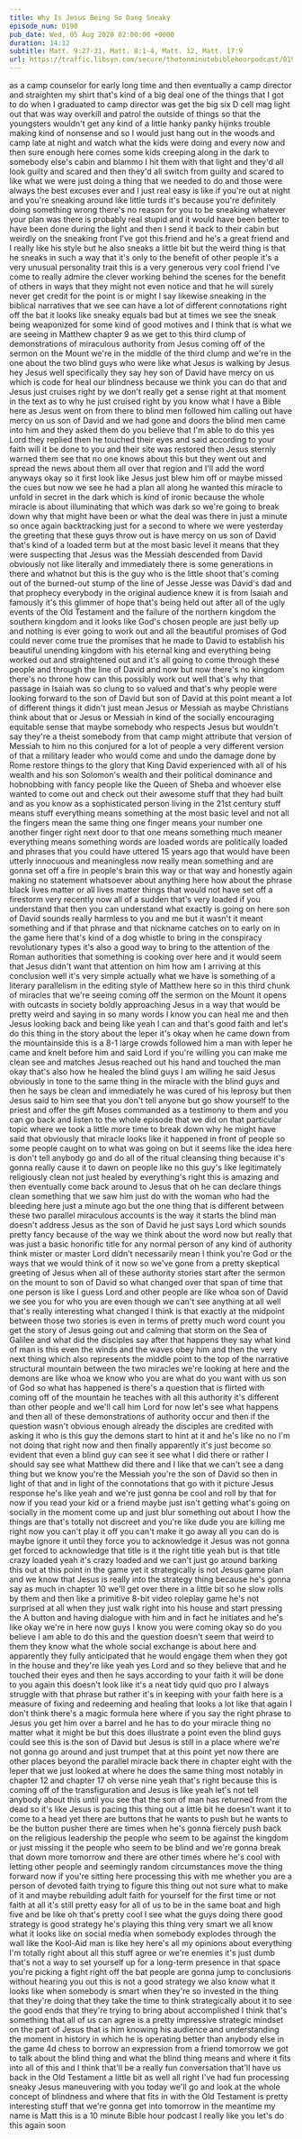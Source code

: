 ```yaml
---
title: Why Is Jesus Being So Dang Sneaky
episode_num: 0198
pub_date: Wed, 05 Aug 2020 02:00:00 +0000
duration: 14:12
subtitle: Matt. 9:27-31, Matt. 8:1-4, Matt. 12, Matt. 17:9
url: https://traffic.libsyn.com/secure/thetenminutebiblehourpodcast/0198_-_Why_Is_Jesus_Being_So_Dang_Sneaky.mp3
---
```


 as a camp counselor for early long time and then eventually a camp director and straighten my shirt that's kind of a big deal one of the things that I got to do when I graduated to camp director was get the big six D cell mag light out that was way overkill and patrol the outside of things so that the youngsters wouldn't get any kind of a little hanky panky hijinks trouble making kind of nonsense and so I would just hang out in the woods and camp late at night and watch what the kids were doing and every now and then sure enough here comes some kids creeping along in the dark to somebody else's cabin and blammo I hit them with that light and they'd all look guilty and scared and then they'd all switch from guilty and scared to like what we were just doing a thing that we needed to do and those were always the best excuses ever and I just real easy is like if you're out at night and you're sneaking around like little turds it's because you're definitely doing something wrong there's no reason for you to be sneaking whatever your plan was there is probably real stupid and it would have been better to have been done during the light and then I send it back to their cabin but weirdly on the sneaking front I've got this friend and he's a great friend and I really like his style but he also sneaks a little bit but the weird thing is that he sneaks in such a way that it's only to the benefit of other people it's a very unusual personality trait this is a very generous very cool friend I've come to really admire the clever working behind the scenes for the benefit of others in ways that they might not even notice and that he will surely never get credit for the point is or might I say likewise sneaking in the biblical narratives that we see can have a lot of different connotations right off the bat it looks like sneaky equals bad but at times we see the sneak being weaponized for some kind of good motives and I think that is what we are seeing in Matthew chapter 9 as we get to this third clump of demonstrations of miraculous authority from Jesus coming off of the sermon on the Mount we're in the middle of the third clump and we're in the one about the two blind guys who were like what Jesus is walking by Jesus hey Jesus well specifically they say hey son of David have mercy on us which is code for heal our blindness because we think you can do that and Jesus just cruises right by we don't really get a sense right at that moment in the text as to why he just cruised right by you know what I have a Bible here as Jesus went on from there to blind men followed him calling out have mercy on us son of David and we had gone and doors the blind men came into him and they asked them do you believe that I'm able to do this yes Lord they replied then he touched their eyes and said according to your faith will it be done to you and their site was restored then Jesus sternly warned them see that no one knows about this but they went out and spread the news about them all over that region and I'll add the word anyways okay so it first look like Jesus just blew him off or maybe missed the cues but now we see he had a plan all along he wanted this miracle to unfold in secret in the dark which is kind of ironic because the whole miracle is about illuminating that which was dark so we're going to break down why that might have been or what the deal was there in just a minute so once again backtracking just for a second to where we were yesterday the greeting that these guys throw out is have mercy on us son of David that's kind of a loaded term but at the most basic level it means that they were suspecting that Jesus was the Messiah descended from David obviously not like literally and immediately there is some generations in there and whatnot but this is the guy who is the little shoot that's coming out of the burned-out stump of the line of Jesse Jesse was David's dad and that prophecy everybody in the original audience knew it is from Isaiah and famously it's this glimmer of hope that's being held out after all of the ugly events of the Old Testament and the failure of the northern kingdom the southern kingdom and it looks like God's chosen people are just belly up and nothing is ever going to work out and all the beautiful promises of God could never come true the promises that he made to David to establish his beautiful unending kingdom with his eternal king and everything being worked out and straightened out and it's all going to come through these people and through the line of David and now but now there's no kingdom there's no throne how can this possibly work out well that's why that passage in Isaiah was so clung to so valued and that's why people were looking forward to the son of David but son of David at this point meant a lot of different things it didn't just mean Jesus or Messiah as maybe Christians think about that or Jesus or Messiah in kind of the socially encouraging equitable sense that maybe somebody who respects Jesus but wouldn't say they're a theist somebody from that camp might attribute that version of Messiah to him no this conjured for a lot of people a very different version of that a military leader who would come and undo the damage done by Rome restore things to the glory that King David experienced with all of his wealth and his son Solomon's wealth and their political dominance and hobnobbing with fancy people like the Queen of Sheba and whoever else wanted to come out and check out their awesome stuff that they had built and as you know as a sophisticated person living in the 21st century stuff means stuff everything means something at the most basic level and not all the fingers mean the same thing one finger means your number one another finger right next door to that one means something much meaner everything means something words are loaded words are politically loaded and phrases that you could have uttered 15 years ago that would have been utterly innocuous and meaningless now really mean something and are gonna set off a fire in people's brain this way or that way and honestly again making no statement whatsoever about anything here how about the phrase black lives matter or all lives matter things that would not have set off a firestorm very recently now all of a sudden that's very loaded if you understand that then you can understand what exactly is going on here son of David sounds really harmless to you and me but it wasn't it meant something and if that phrase and that nickname catches on to early on in the game here that's kind of a dog whistle to bring in the conspiracy revolutionary types it's also a good way to bring to the attention of the Roman authorities that something is cooking over here and it would seem that Jesus didn't want that attention on him how am I arriving at this conclusion well it's very simple actually what we have is something of a literary parallelism in the editing style of Matthew here so in this third chunk of miracles that we're seeing coming off the sermon on the Mount it opens with outcasts in society boldly approaching Jesus in a way that would be pretty weird and saying in so many words I know you can heal me and then Jesus looking back and being like yeah I can and that's good faith and let's do this thing in the story about the leper it's okay when he came down from the mountainside this is a 8-1 large crowds followed him a man with leper he came and knelt before him and said Lord if you're willing you can make me clean see and matches Jesus reached out his hand and touched the man okay that's also how he healed the blind guys I am willing he said Jesus obviously in tone to the same thing in the miracle with the blind guys and then he says be clean and immediately he was cured of his leprosy but then Jesus said to him see that you don't tell anyone but go show yourself to the priest and offer the gift Moses commanded as a testimony to them and you can go back and listen to the whole episode that we did on that particular topic where we took a little more time to break down why he might have said that obviously that miracle looks like it happened in front of people so some people caught on to what was going on but it seems like the idea here is don't tell anybody go and do all of the ritual cleansing thing because it's gonna really cause it to dawn on people like no this guy's like legitimately religiously clean not just healed by everything's right this is amazing and then eventually come back around to Jesus that oh he can declare things clean something that we saw him just do with the woman who had the bleeding here just a minute ago but the one thing that is different between these two parallel miraculous accounts is the way it starts the blind man doesn't address Jesus as the son of David he just says Lord which sounds pretty fancy because of the way we think about the word now but really that was just a basic honorific title for any normal person of any kind of authority think mister or master Lord didn't necessarily mean I think you're God or the ways that we would think of it now so we've gone from a pretty skeptical greeting of Jesus when all of these authority stories start after the sermon on the mount to son of David so what changed over that span of time that one person is like I guess Lord and other people are like whoa son of David we see you for who you are even though we can't see anything at all well that's really interesting what changed I think is that exactly at the midpoint between those two stories is even in terms of pretty much word count you get the story of Jesus going out and calming that storm on the Sea of Galilee and what did the disciples say after that happens they say what kind of man is this even the winds and the waves obey him and then the very next thing which also represents the middle point to the top of the narrative structural mountain between the two miracles we're looking at here and the demons are like whoa we know who you are what do you want with us son of God so what has happened is there's a question that is flirted with coming off of the mountain he teaches with all this authority it's different than other people and we'll call him Lord for now let's see what happens and then all of these demonstrations of authority occur and then if the question wasn't obvious enough already the disciples are credited with asking it who is this guy the demons start to hint at it and he's like no no I'm not doing that right now and then finally apparently it's just become so evident that even a blind guy can see it see what I did there or rather I should say see what Matthew did there and I like that we can't see a dang thing but we know you're the Messiah you're the son of David so then in light of that and in light of the connotations that go with it picture Jesus response he's like yeah and we're just gonna be cool and roll by that for now if you read your kid or a friend maybe just isn't getting what's going on socially in the moment come up and just blur something out about I how the things are that's totally not discreet and you're like dude you are killing me right now you can't play it off you can't make it go away all you can do is maybe ignore it until they force you to acknowledge it Jesus was not gonna get forced to acknowledge that title is it the right title yeah but is that title crazy loaded yeah it's crazy loaded and we can't just go around barking this out at this point in the game yet it strategically is not Jesus game plan and we know that Jesus is really into the strategy thing because he's gonna say as much in chapter 10 we'll get over there in a little bit so he slow rolls by them and then like a primitive 8-bit video roleplay game he's not surprised at all when they just walk right into his house and start pressing the A button and having dialogue with him and in fact he initiates and he's like okay we're in here now guys I know you were coming okay so do you believe I am able to do this and the question doesn't seem that weird to them they know what the whole social exchange is about here and apparently they fully anticipated that he would engage them when they got in the house and they're like yeah yes Lord and so they believe that and he touched their eyes and then he says according to your faith it will be done to you again this doesn't look like it's a neat tidy quid quo pro I always struggle with that phrase but rather it's in keeping with your faith here is a measure of fixing and redeeming and healing that looks a lot like that again I don't think there's a magic formula here where if you say the right phrase to Jesus you get him over a barrel and he has to do your miracle thing no matter what it might be but this does illustrate a point even the blind guys could see this is the son of David but Jesus is still in a place where we're not gonna go around and just trumpet that at this point yet now there are other places beyond the parallel miracle back there in chapter eight with the leper that we just looked at where he does the same thing most notably in chapter 12 and chapter 17 oh verse nine yeah that's right because this is coming off of the transfiguration and Jesus is like yeah let's not tell anybody about this until you see that the son of man has returned from the dead so it's like Jesus is pacing this thing out a little bit he doesn't want it to come to a head yet there are buttons that he wants to push but he wants to be the button pusher there are times when he's gonna fiercely push back on the religious leadership the people who seem to be against the kingdom or just missing it the people who seem to be blind and we're gonna break that down more tomorrow and there are other times where he's cool with letting other people and seemingly random circumstances move the thing forward now if you're sitting here processing this with me whether you are a person of devoted faith trying to figure this thing out not sure what to make of it and maybe rebuilding adult faith for yourself for the first time or not faith at all it's still pretty easy for all of us to be in the same boat and high five and be like oh that's pretty cool I see what the guys doing there good strategy is good strategy he's playing this thing very smart we all know what it looks like on social media when somebody explodes through the wall like the Kool-Aid man is like hey here's all my opinions about everything I'm totally right about all this stuff agree or we're enemies it's just dumb that's not a way to set yourself up for a long-term presence in that space you're picking a fight right off the bat people are gonna jump to conclusions without hearing you out this is not a good strategy we also know what it looks like when somebody is smart when they're so invested in the thing that they're doing that they take the time to think strategically about it to see the good ends that they're trying to bring about accomplished I think that's something that all of us can agree is a pretty impressive strategic mindset on the part of Jesus that is him knowing his audience and understanding the moment in history in which he is operating better than anybody else in the game 4d chess to borrow an expression from a friend tomorrow we got to talk about the blind thing and what the blind thing means and where it fits into all of this and I think that'll be a really fun conversation that'll have us back in the Old Testament a little bit as well all right I've had fun processing sneaky Jesus maneuvering with you today we'll go and look at the whole concept of blindness and where that fits in with the Old Testament is pretty interesting stuff that we're gonna get into tomorrow in the meantime my name is Matt this is a 10 minute Bible hour podcast I really like you let's do this again soon